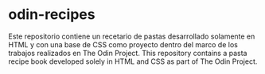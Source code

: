 # odin-recipes
Este repositorio contiene un recetario de pastas desarrollado solamente en HTML y con una base de CSS como proyecto dentro del marco de los trabajos realizados en The Odin Project.
This repository contains a pasta recipe book developed solely in HTML and CSS as part of The Odin Project.